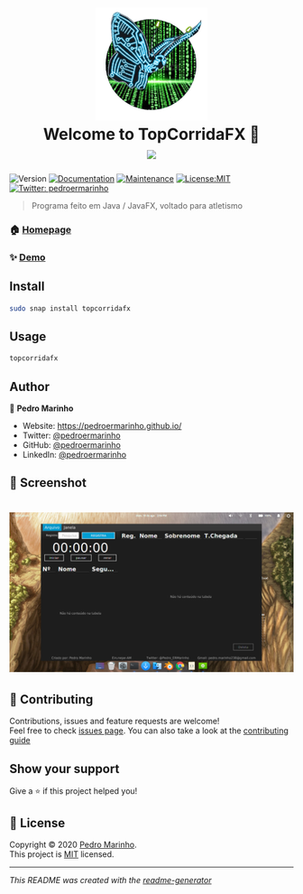 <h1 align="center">
<img src="topcorridafx.png" height="200" width="200"><br/>
Welcome to TopCorridaFX 👋
<a href="https://snapcraft.io/topcorridafx"> <br/> <img src="https://github.com/snapcore/snap-store-badges/raw/master/PT/%5BPT%5D-snap-store-black-uneditable%401x.png"></a>
</h1>
<p>
<img alt="Version" src="https://img.shields.io/badge/version-0.1.0-blue.svg?cacheSeconds=2592000" />
<a href="https://github.com/pedroermarinho/TopCorridaFX#readme" target="_blank"><img alt="Documentation" src="https://img.shields.io/badge/documentation-yes-brightgreen.svg" /></a>
<a href="https://github.com/pedroermarinho/TopCorridaFX/graphs/commit-activity" target="_blank"><img alt="Maintenance" src="https://img.shields.io/badge/Maintained%3F-yes-green.svg" /></a>
<a href="https://github.com/pedroermarinho/TopCorridaFX/blob/master/LICENSE" target="_blank"><img alt="License:MIT" src="https://img.shields.io/badge/License-MIT-yellow.svg" /></a>
<a href="https://twitter.com/pedroermarinho" target="_blank"><img alt="Twitter: pedroermarinho" src="https://img.shields.io/twitter/follow/pedroermarinho.svg?style=social" /></a>
</p>

> Programa feito em Java / JavaFX, voltado para atletismo
### 🏠 [Homepage](https://github.com/pedroermarinho/TopCorridaFX#readme)
### ✨ [Demo](https://github.com/pedroermarinho/TopCorridaFX#readme)
## Install
```sh
sudo snap install topcorridafx

```

## Usage
```sh
topcorridafx

```


## Author
👤 **Pedro Marinho**
* Website: https://pedroermarinho.github.io/
* Twitter: [@pedroermarinho](https://twitter.com/pedroermarinho)
* GitHub: [@pedroermarinho](https://github.com/{github_username})
* LinkedIn: [@pedroermarinho](https://linkedin.com/in/{author_linkedin_username})

## 📸 Screenshot
<h1 align="center">

<img src="topcorrida_sc.png" alt="TopCorridaFX">

</h1>

## 🤝 Contributing
Contributions, issues and feature requests are welcome!<br />Feel free to check [issues page](https://github.com/pedroermarinho/TopCorridaFX/issues). You can also take a look at the [contributing guide](https://github.com/pedroermarinho/TopCorridaFX/blob/master/CONTRIBUTING.md)
## Show your support
Give a ⭐️ if this project helped you!

## 📝 License

Copyright © 2020 [Pedro Marinho](https://github.com/pedroermarinho ).<br/>
This project is [MIT](https://github.com/pedroermarinho/TopCorridaFX/blob/master/LICENSE) licensed.

---
_This README was created with the [readme-generator](https://github.com/pedroermarinho/readme-generator)_